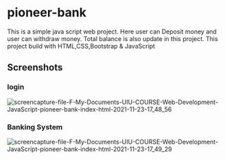 # pioneer-bank
This is a simple java script web project. Here user can Deposit money
and user can withdraw money. Total balance is also update in this project. This project build with HTML,CSS,Bootstrap & JavaScript

## Screenshots
### login
![screencapture-file-F-My-Documents-UIU-COURSE-Web-Development-JavaScript-pioneer-bank-index-html-2021-11-23-17_48_56](https://user-images.githubusercontent.com/67013658/143018757-f59fc595-1cfd-4c2e-9a10-d9175a2a426f.png)

### Banking System
![screencapture-file-F-My-Documents-UIU-COURSE-Web-Development-JavaScript-pioneer-bank-index-html-2021-11-23-17_49_29](https://user-images.githubusercontent.com/67013658/143018806-3726521d-4105-459d-a60d-a47b0b7a0f0c.png)
